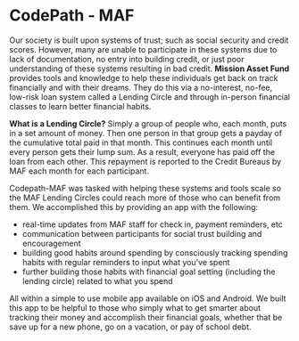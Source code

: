 CodePath - MAF
===============

Our society is built upon systems of trust; such as social security and credit scores. However, many are unable to participate in these systems due to lack of documentation, no entry into building credit, or just poor understanding of these systems resulting in bad credit. **Mission Asset Fund** provides tools and knowledge to help these individuals get back on track financially and with their dreams. They do this via a no-interest, no-fee, low-risk loan system called a Lending Circle and through in-person financial classes to learn better financial habits.

**What is a Lending Circle?** Simply a group of people who, each month, puts in a set amount of money. Then one person in that group gets a payday of the cumulative total paid in that month. This continues each month until every person gets their lump sum. As a result, everyone has paid off the loan from each other. This repayment is reported to the Credit Bureaus by MAF each month for each participant.

Codepath-MAF was tasked with helping these systems and tools scale so the MAF Lending Circles could reach more of those who can benefit from them. We accomplished this by providing an app with the following:
	
- real-time updates from MAF staff for check in, payment reminders, etc
- communication between participants for social trust building and encouragement
- building good habits around spending by consciously tracking spending habits with regular reminders to input what you’ve spent
- further building those habits with financial goal setting (including the lending circle) related to what you spend

All within a simple to use mobile app available on iOS and Android. We built this app to be helpful to those who simply what to get smarter about tracking their money and accomplish their financial goals, whether that be save up for a new phone, go on a vacation, or pay of school debt.